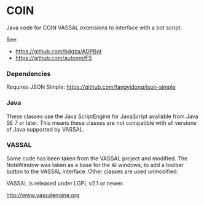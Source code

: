 # COIN
Java code for COIN VASSAL extensions to interface with a bot script.

See:
+ https://github.com/bdgza/ADPBot
+ https://github.com/autonm/FS

### Dependencies

Requires JSON Simple: https://github.com/fangyidong/json-simple

### Java

These classes use the Java ScriptEngine for JavaScript available from Java SE 7 or later. This means these classes are not compatible with all versions of Java supported by VASSAL.

### VASSAL

Some code has been taken from the VASSAL project and modified. The NoteWindow was taken as a base for the AI windows, to add a toolbar button to the VASSAL interface. Other classes are used unmodified.

VASSAL is released under LGPL v2.1 or newer.

http://www.vassalengine.org
